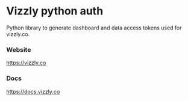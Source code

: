 # Vizzly python auth

Python library to generate dashboard and data access tokens used for vizzly.co.

### Website
https://vizzly.co

### Docs
https://docs.vizzly.co
